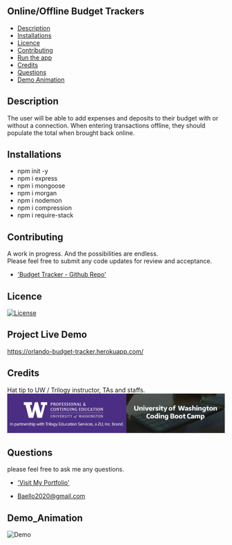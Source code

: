 ## Online/Offline Budget Trackers

- [Description](#Description)
- [Installations](#Installations)
- [Licence](#Licence)
- [Contributing](#Contributing)
- [Run the app](#Project-Live-Demo)
- [Credits](#Credits)
- [Questions](#Questions)
- [Demo Animation](#Demo_Animation)

## Description
The user will be able to add expenses and deposits to their budget with or without a connection. When entering transactions offline, they should populate the total when brought back online.

## Installations

* npm init -y
* npm i express 
* npm i mongoose
* npm i morgan
* npm i nodemon
* npm i compression
* npm i require-stack


## Contributing
A work in progress. And the possibilities are endless. <br> Please feel free to submit any code updates for review and acceptance.
* ['Budget Tracker - Github Repo'](https://github.com/baello2020/Online_Offline_Budget_Trackers)

## Licence
[![License](https://img.shields.io/badge/License-MIT-yellow.svg)](https://opensource.org/licenses/MIT)


## Project Live Demo
https://orlando-budget-tracker.herokuapp.com/

## Credits
Hat tip to UW / Trilogy instructor, TAs and staffs.
![UW](https://github.com/baello2020/Note_Taker/blob/main/assets/UWT.jpg "UW")

## Questions
please feel free to ask me any questions.
* ['Visit My Portfolio'](https://baello2020.github.io/Updated_Portfolio_Page/)

* Baello2020@gmail.com

## Demo_Animation
![Demo](https://github.com/baello2020/Online_Offline_Budget_Trackers/blob/main/assets/animation1.gif "Demo")
